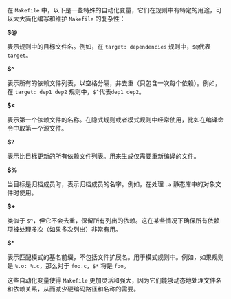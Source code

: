 在 `Makefile` 中，以下是一些特殊的自动化变量，它们在规则中有特定的用途，可以大大简化编写和维护 `Makefile` 的复杂性：

**$@**

表示规则中的目标文件名。例如，在 `target: dependencies` 规则中，`$@`代表`target`。

**$^**

表示所有的依赖文件列表，以空格分隔，并去重（只包含一次每个依赖）。例如，在 `target: dep1 dep2` 规则中，`$^`代表`dep1 dep2`。

**$<**

表示第一个依赖文件的名称。在隐式规则或者模式规则中经常使用，比如在编译命令中取第一个源文件。

**$?**

表示比目标更新的所有依赖文件列表。用来生成仅需要重新编译的文件。

**$%**

当目标是归档成员时，表示归档成员的名字。例如，在处理 `.a` 静态库中的对象文件时使用。

**$+**

类似于 `$^`，但它不会去重，保留所有列出的依赖。这在某些情况下确保所有依赖项被处理多次（如果多次列出）非常有用。

**$***

表示匹配模式的基名前缀，不包括文件扩展名。用于模式规则中。例如，如果规则是 `%.o: %.c`，那么对于 `foo.c`，`$*` 将是 `foo`。

这些自动化变量使得 `Makefile` 更加灵活和强大，因为它们能够动态地处理文件名和依赖关系，从而减少硬编码路径和名称的需要。
